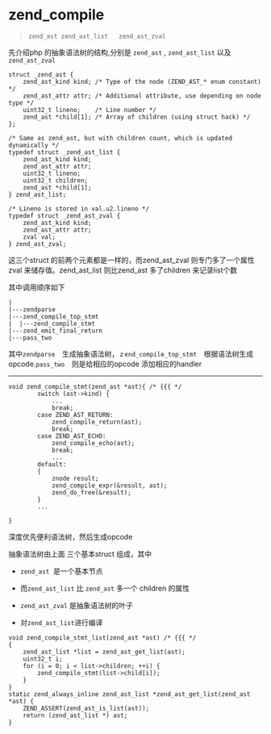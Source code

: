 # zend_compile
> `zend_ast zend_ast_list   zend_ast_zval`

先介绍php 的抽象语法树的结构,分别是 `zend_ast` , `zend_ast_list` 以及 `zend_ast_zval` 
```
struct _zend_ast {
	zend_ast_kind kind; /* Type of the node (ZEND_AST_* enum constant) */
	zend_ast_attr attr; /* Additional attribute, use depending on node type */
	uint32_t lineno;    /* Line number */
	zend_ast *child[1]; /* Array of children (using struct hack) */
};

/* Same as zend_ast, but with children count, which is updated dynamically */
typedef struct _zend_ast_list {
	zend_ast_kind kind;
	zend_ast_attr attr;
	uint32_t lineno;
	uint32_t children;
	zend_ast *child[1];
} zend_ast_list;

/* Lineno is stored in val.u2.lineno */
typedef struct _zend_ast_zval {
	zend_ast_kind kind;
	zend_ast_attr attr;
	zval val;
} zend_ast_zval;
```
这三个struct 的前两个元素都是一样的，而zend_ast_zval 则专门多了一个属性zval 来储存值。zend_ast_list 则比zend_ast 多了children 来记录list个数

其中调用顺序如下
```
|
|---zendparse
|---zend_compile_top_stmt
|  |---zend_compile_stmt
|---zend_emit_final_return
|---pass_two  
```
其中`zendparse`　生成抽象语法树，`ｚend_compile_top_stmt`　根据语法树生成opcode.`pass_two`　则是给相应的opcode 添加相应的handler
***
```
void zend_compile_stmt(zend_ast *ast){ /* {{{ */
		switch (ast->kind) {
			...
			break;
		case ZEND_AST_RETURN:
			zend_compile_return(ast);
			break;
		case ZEND_AST_ECHO:
			zend_compile_echo(ast);
			break;
			...
		default:
		{
			znode result;
			zend_compile_expr(&result, ast);
			zend_do_free(&result);
		}
		...
			
}
```
深度优先便利语法树，然后生成opcode

抽象语法树由上面 三个基本struct 组成，其中

- `zend_ast`  是一个基本节点
- 而`zend_ast_list` 比 `zend_ast` 多一个 children 的属性
- `zend_ast_zval` 是抽象语法树的叶子

- 对`zend_ast_list`进行编译

```
void zend_compile_stmt_list(zend_ast *ast) /* {{{ */
{
	zend_ast_list *list = zend_ast_get_list(ast);
	uint32_t i;
	for (i = 0; i < list->children; ++i) {
		zend_compile_stmt(list->child[i]);
	}
}
static zend_always_inline zend_ast_list *zend_ast_get_list(zend_ast *ast) {
	ZEND_ASSERT(zend_ast_is_list(ast));
	return (zend_ast_list *) ast;
}
```

